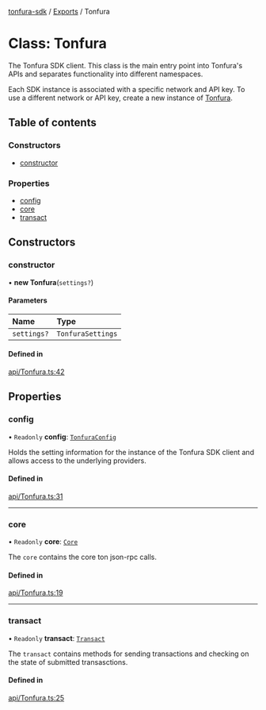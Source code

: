 [tonfura-sdk](../README.md) / [Exports](../modules.md) / Tonfura

# Class: Tonfura

The Tonfura SDK client. This class is the main entry point into Tonfura's
APIs and separates functionality into different namespaces.

Each SDK instance is associated with a specific network and API key. To use a
different network or API key, create a new instance of [Tonfura](Tonfura.md).

## Table of contents

### Constructors

- [constructor](Tonfura.md#constructor)

### Properties

- [config](Tonfura.md#config)
- [core](Tonfura.md#core)
- [transact](Tonfura.md#transact)

## Constructors

### constructor

• **new Tonfura**(`settings?`)

#### Parameters

| Name | Type |
| :------ | :------ |
| `settings?` | `TonfuraSettings` |

#### Defined in

[api/Tonfura.ts:42](https://github.com/frigatebird-studio/tonfura-sdk/blob/b4cabeb/src/api/Tonfura.ts#L42)

## Properties

### config

• `Readonly` **config**: [`TonfuraConfig`](TonfuraConfig.md)

Holds the setting information for the instance of the Tonfura SDK client
and allows access to the underlying providers.

#### Defined in

[api/Tonfura.ts:31](https://github.com/frigatebird-studio/tonfura-sdk/blob/b4cabeb/src/api/Tonfura.ts#L31)

___

### core

• `Readonly` **core**: [`Core`](Core.md)

The `core` contains the core ton json-rpc calls.

#### Defined in

[api/Tonfura.ts:19](https://github.com/frigatebird-studio/tonfura-sdk/blob/b4cabeb/src/api/Tonfura.ts#L19)

___

### transact

• `Readonly` **transact**: [`Transact`](Transact.md)

The `transact` contains methods for sending transactions and
checking on the state of submitted transasctions.

#### Defined in

[api/Tonfura.ts:25](https://github.com/frigatebird-studio/tonfura-sdk/blob/b4cabeb/src/api/Tonfura.ts#L25)
